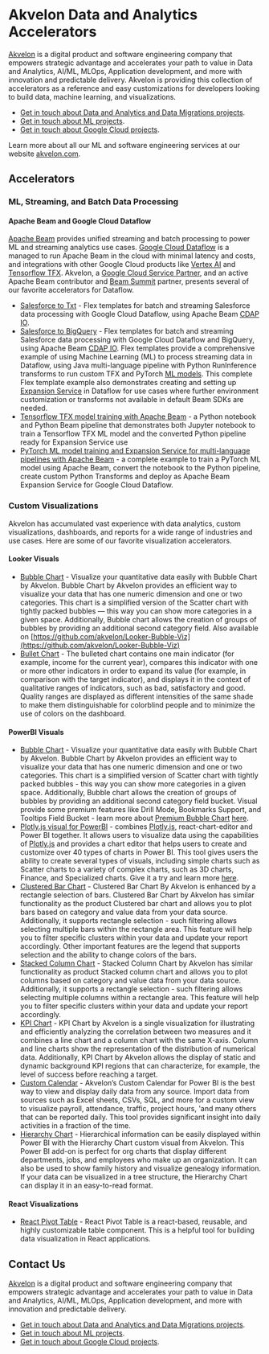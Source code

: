 # Akvelon Data and Analytics Accelerators
[Akvelon](https://akvelon.com/data-analitycs/) is a digital product and software engineering company that empowers strategic advantage and accelerates your path to value in Data and Analytics, AI/ML, MLOps, Application development, and more with innovation and predictable delivery. Akvelon is providing this collection of accelerators as a reference and easy customizations for developers looking to build data, machine learning, and visualizations.

* [Get in touch about Data and Analytics and Data Migrations projects](https://akvelon.com/contact-us/).
* [Get in touch about ML projects](https://akvelon.com/contact-us/).
* [Get in touch about Google Cloud projects](https://akvelon.com/contact-us/).

Learn more about all our ML and software engineering services at our website [akvelon.com](https://akvelon.com/).  

## Accelerators
### ML, Streaming, and Batch Data Processing
#### Apache Beam and Google Cloud Dataflow
[Apache Beam](https://beam.apache.org/) provides unified streaming and batch processing to power ML and streaming analytics use cases. [Google Cloud Dataflow](https://cloud.google.com/dataflow) is a managed to run Apache Beam in the cloud with minimal latency and costs, and integrations with other Google Cloud products like [Vertex AI](https://cloud.google.com/vertex-ai) and [Tensorflow TFX](https://www.tensorflow.org/tfx).
Akvelon, a [Google Cloud Service Partner](https://cloud.google.com/find-a-partner/partner/akvelon), and an active Apache Beam contributor and [Beam Summit](https://beamsummit.org/) partner, presents several of our favorite accelerators for Dataflow.
* [Salesforce to Txt](dataflow/flex-templates/salesforce-to-txt) - Flex templates for batch and streaming Salesforce data processing with Google Cloud Dataflow, using Apache Beam [CDAP IO](https://beam.apache.org/documentation/io/built-in/cdap/).
* [Salesforce to BigQuery](dataflow/flex-templates/salesforce-to-bigquery) - Flex templates for batch and streaming Salesforce data processing with Google Cloud Dataflow and BigQuery, using Apache Beam [CDAP IO](https://beam.apache.org/documentation/io/built-in/cdap/). Flex templates provide a comprehensive example of using Machine Learning (ML) to process streaming data in Dataflow, using Java multi-language pipeline with Python RunInference transforms to run custom TFX and PyTorch [ML models](https://github.com/akvelon/DnA_accelerators/tree/dev/dataflow/ml/salesforce). This complete Flex template example also demonstrates creating and setting up [Expansion Service](https://beam.apache.org/documentation/programming-guide/#multi-language-pipelines) in Dataflow for use cases where further environment customization or transforms not available in default Beam SDKs are needed.
* [Tensorflow TFX model training with Apache Beam](dataflow/ml/salesforce/tfx/regression) - a Python notebook and Python Beam pipeline that demonstrates both Jupyter notebook to train a Tensorflow TFX ML model and the converted Python pipeline ready for Expansion Service use
* [PyTorch ML model training and Expansion Service for multi-language pipelines with Apache Beam](dataflow/ml/salesforce/pytorch/anomaly_detection) - a complete example to train a PyTorch ML model using Apache Beam, convert the notebook to the Python pipeline, create custom Python Transforms and deploy as Apache Beam Expansion Service for Google Cloud Dataflow.

### Custom Visualizations
Akvelon has accumulated vast experience with data analytics, custom visualizations, dashboards, and reports for a wide range of  industries and use cases. Here are some of our favorite visualization accelerators.
#### Looker Visuals
* [Bubble Chart](https://avocado.software/custom-visuals/looker-bubble-chart) - Visualize your quantitative data easily with Bubble Chart by Akvelon. Bubble Chart by Akvelon provides an efficient way to visualize your data that has one numeric dimension and one or two categories. This chart is a simplified version of the Scatter chart with tightly packed bubbles — this way you can show more categories in a given space. Additionally, Bubble chart allows the creation of groups of bubbles by providing an additional second category field. Also available on [https://github.com/akvelon/Looker-Bubble-Viz](https://github.com/akvelon/Looker-Bubble-Viz)
* [Bullet Chart](https://avocado.software/custom-visuals/bullet-chart) - The bulleted chart contains one main indicator (for example, income for the current year), compares this indicator with one or more other indicators in order to expand its value (for example, in comparison with the target indicator), and displays it in the context of qualitative ranges of indicators, such as bad, satisfactory and good. Quality ranges are displayed as different intensities of the same shade to make them distinguishable for colorblind people and to minimize the use of colors on the dashboard.

#### PowerBI Visuals
* [Bubble Chart](https://appsource.microsoft.com/en-us/product/power-bi-visuals/wa104381340?tab=overview&exp=ubp8) - Visualize your quantitative data easily with Bubble Chart by Akvelon. Bubble Chart by Akvelon provides an efficient way to visualize your data that has one numeric dimension and one or two categories. This chart is a simplified version of Scatter chart with tightly packed bubbles - this way you can show more categories in a given space. Additionally, Bubble chart allows the creation of groups of bubbles by providing an additional second category field bucket. Visual provide some premium features like Drill Mode, Bookmarks Support, and Tooltips Field Bucket - learn more about [Premium Bubble Chart](https://avocado.software/premium-bubble-chart) [here](https://avocado.software/premium-bubble-chart).
* [Plotly.js visual for PowerBI](https://appsource.microsoft.com/en-us/product/power-bi-visuals/akvelon.plotlyjsvisualbyakvelon?src=office&exp=ubp8) - combines [Plotly.js](https://github.com/plotly/plotly.js/), react-chart-editor and Power BI together. It allows users to visualize data using the capabilities of [Plotly.js](https://github.com/plotly/plotly.js/) and provides a chart editor that helps users to create and customize over 40 types of charts in Power BI. This tool gives users the ability to create several types of visuals, including simple charts such as Scatter charts to a variety of complex charts, such as 3D charts, Finance, and Specialized charts. Give it a try and learn more [here](https://appsource.microsoft.com/en-us/product/power-bi-visuals/akvelon.plotlyjsvisualbyakvelon?src=office&exp=ubp8).
* [Clustered Bar Chart](https://appsource.microsoft.com/en-gb/product/power-bi-visuals/WA104381822?tab=Overview&exp=kyyw) - Clustered Bar Chart By Akvelon is enhanced by a rectangle selection of bars. Clustered Bar Chart by Akvelon has similar functionality as the product Clustered bar chart and allows you to plot bars based on category and value data from your data source. Additionally, it supports rectangle selection - such filtering allows selecting multiple bars within the rectangle area. This feature will help you to filter specific clusters within your data and update your report accordingly. Other important features are the legend that supports selection and the ability to change colors of the bars.
* [Stacked Column Chart](https://appsource.microsoft.com/en-gb/product/power-bi-visuals/WA104381825?tab=Overview&exp=kyyw) - Stacked Column Chart by Akvelon has similar functionality as product Stacked column chart and allows you to plot columns based on category and value data from your data source. Additionally, it supports a rectangle selection - such filtering allows selecting multiple columns within a rectangle area. This feature will help you to filter specific clusters within your data and update your report accordingly.
* [KPI Chart](https://appsource.microsoft.com/en-gb/product/power-bi-visuals/WA104381432?tab=Overview&exp=kyyw) - KPI Chart by Akvelon is a single visualization for illustrating and efficiently analyzing the correlation between two measures and it combines a line chart and a column chart with the same X-axis. Column and line charts show the representation of the distribution of numerical data. Additionally, KPI Chart by Akvelon allows the display of static and dynamic background KPI regions that can characterize, for example, the level of success before reaching a target.
* [Custom Calendar](https://appsource.microsoft.com/en-gb/product/power-bi-visuals/WA104381179?tab=Overview&exp=kyyw) - Akvelon’s Custom Calendar for Power BI is the best way to view and display daily data from any source. Import data from sources such as Excel sheets, CSVs, SQL, and more for a custom view to visualize payroll, attendance, traffic, project hours, 'and many others that can be reported daily. This tool provides significant insight into daily activities in a fraction of the time.
* [Hierarchy Chart](https://appsource.microsoft.com/en-gb/product/power-bi-visuals/WA104381333?tab=Overview&exp=kyyw) - Hierarchical information can be easily displayed within Power BI with the Hierarchy Chart custom visual from Akvelon. This Power BI add-on is perfect for org charts that display different departments, jobs, and employees who make up an organization. It can also be used to show family history and visualize genealogy information. If your data can be visualized in a tree structure, the Hierarchy Chart can display it in an easy-to-read format.

#### React Visualizations
* [React Pivot Table](https://avocado.software/react-pivot-table) - React Pivot Table is a react-based, reusable, and highly customizable table component. This is a helpful tool for building data visualization in React applications.

## Contact Us
[Akvelon](https://akvelon.com/data-analitycs/) is a digital product and software engineering company that empowers strategic advantage and accelerates your path to value in Data and Analytics, AI/ML, MLOps, Application development, and more with innovation and predictable delivery.

* [Get in touch about Data and Analytics and Data Migrations projects](https://akvelon.com/contact-us/).
* [Get in touch about ML projects](https://akvelon.com/contact-us/).
* [Get in touch about Google Cloud projects](https://akvelon.com/contact-us/).

